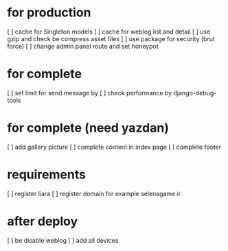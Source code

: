 # for production
[ ] cache for Singleton models
[ ] cache for weblog list and detail
[ ] use gzip and check be compress asset files
[ ] use package for security (brut force)
[ ] change admin panel route and set honeypot

# for complete
[ ] set limit for send message by 
[ ] check performance by django-debug-tools 

# for complete (need yazdan)
[ ] add gallery picture
[ ] complete content in index page
[ ] complete footer


# requirements
[ ] register liara
[ ] register domain for example selenagame.ir


# after deploy
[ ] be disable weblog
[ ] add all devices
